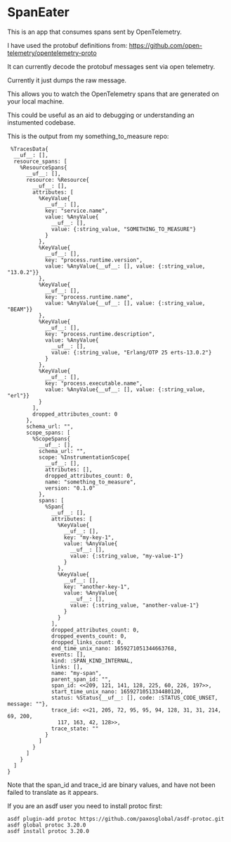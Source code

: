 # SpanEater

This is an app that consumes spans sent by OpenTelemetry.

I have used the protobuf definitions from: https://github.com/open-telemetry/opentelemetry-proto

It can currently decode the protobuf messages sent via open telemetry.

Currently it just dumps the raw message.

This allows you to watch the OpenTelemetry spans that are generated on your local machine.

This could be useful as an aid to debugging or understanding an instumented codebase.

This is the output from my something_to_measure repo:

```
 %TracesData{
  __uf__: [],
  resource_spans: [
    %ResourceSpans{
      __uf__: [],
      resource: %Resource{
        __uf__: [],
        attributes: [
          %KeyValue{
            __uf__: [],
            key: "service.name",
            value: %AnyValue{
              __uf__: [],
              value: {:string_value, "SOMETHING_TO_MEASURE"}
            }
          },
          %KeyValue{
            __uf__: [],
            key: "process.runtime.version",
            value: %AnyValue{__uf__: [], value: {:string_value, "13.0.2"}}
          },
          %KeyValue{
            __uf__: [],
            key: "process.runtime.name",
            value: %AnyValue{__uf__: [], value: {:string_value, "BEAM"}}
          },
          %KeyValue{
            __uf__: [],
            key: "process.runtime.description",
            value: %AnyValue{
              __uf__: [],
              value: {:string_value, "Erlang/OTP 25 erts-13.0.2"}
            }
          },
          %KeyValue{
            __uf__: [],
            key: "process.executable.name",
            value: %AnyValue{__uf__: [], value: {:string_value, "erl"}}
          }
        ],
        dropped_attributes_count: 0
      },
      schema_url: "",
      scope_spans: [
        %ScopeSpans{
          __uf__: [],
          schema_url: "",
          scope: %InstrumentationScope{
            __uf__: [],
            attributes: [],
            dropped_attributes_count: 0,
            name: "something_to_measure",
            version: "0.1.0"
          },
          spans: [
            %Span{
              __uf__: [],
              attributes: [
                %KeyValue{
                  __uf__: [],
                  key: "my-key-1",
                  value: %AnyValue{
                    __uf__: [],
                    value: {:string_value, "my-value-1"}
                  }
                },
                %KeyValue{
                  __uf__: [],
                  key: "another-key-1",
                  value: %AnyValue{
                    __uf__: [],
                    value: {:string_value, "another-value-1"}
                  }
                }
              ],
              dropped_attributes_count: 0,
              dropped_events_count: 0,
              dropped_links_count: 0,
              end_time_unix_nano: 1659271051344663768,
              events: [],
              kind: :SPAN_KIND_INTERNAL,
              links: [],
              name: "my-span",
              parent_span_id: "",
              span_id: <<209, 121, 141, 128, 225, 60, 226, 197>>,
              start_time_unix_nano: 1659271051334480120,
              status: %Status{__uf__: [], code: :STATUS_CODE_UNSET, message: ""},
              trace_id: <<21, 205, 72, 95, 95, 94, 128, 31, 31, 214, 69, 200,
                117, 163, 42, 128>>,
              trace_state: ""
            }
          ]
        }
      ]
    }
  ]
}

```

Note that the span_id and trace_id are binary values, and have not been failed to translate as it appears. 

If you are an asdf user you need to install protoc first: 

```
asdf plugin-add protoc https://github.com/paxosglobal/asdf-protoc.git
asdf global protoc 3.20.0
asdf install protoc 3.20.0
```

